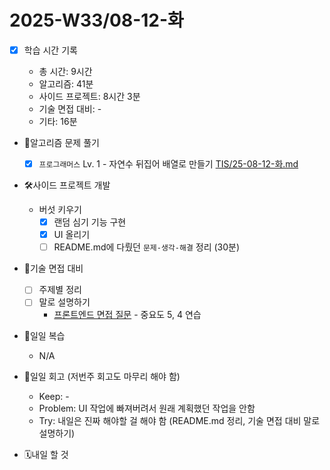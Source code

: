 <!-- 예시: 2025-W32/08-06-수 -->

# 2025-W33/08-12-화

- [x] 학습 시간 기록

  - 총 시간: 9시간
  - 알고리즘: 41분
  - 사이드 프로젝트: 8시간 3분
  - 기술 면접 대비: -
  - 기타: 16분

- 🧠알고리즘 문제 풀기

  - [x] `프로그래머스` Lv. 1 - 자연수 뒤집어 배열로 만들기 [TIS/25-08-12-화.md](/algorithm/TIS/25-08-12-화.md)

- 🛠️사이드 프로젝트 개발

  - 버섯 키우기
    - [x] 랜덤 심기 기능 구현
    - [x] UI 올리기
    - [ ] README.md에 다뤘던 `문제-생각-해결` 정리 (30분)

- 🤝기술 면접 대비

  - [ ] 주제별 정리
  - [ ] 말로 설명하기
    - [프론트엔드 면접 질문](https://github.com/Esoolgnah/Frontend-Interview-Questions?tab=readme-ov-file#star-%EC%A4%91%EC%9A%94%EB%8F%845) - 중요도 5, 4 연습

- 🔄일일 복습

  - N/A

- 🔄일일 회고 (저번주 회고도 마무리 해야 함)

  - Keep: -
  - Problem: UI 작업에 빠져버려서 원래 계획했던 작업을 안함
  - Try: 내일은 진짜 해야할 걸 해야 함 (README.md 정리, 기술 면접 대비 말로 설명하기)

- 🗓️내일 할 것
